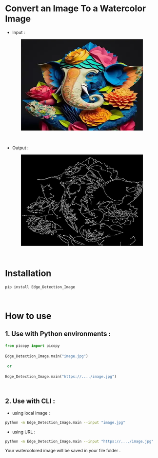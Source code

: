 # Convert an Image To a Watercolor Image 

+ Input :
<p align="center"><img src="https://github.com/Zahra-jafari-2024/Python-Deployment/blob/main/3.PythonPackage/Edge_Detection_Image/Edge_Detection_Image/Ganeshji.jpg" width="400" height="300" ></p> 

<br>

+ Output :
<p align="center"><img src="https://github.com/Zahra-jafari-2024/Python-Deployment/blob/main/3.PythonPackage/Edge_Detection_Image/Edge_Detection_Image/output.jpg" width="400" height="300" ></p>

<br/>

# Installation 

```bash
pip install Edge_Detection_Image
```

<br>

# How to use 

## 1. Use with Python environments : 

```python
from picopy import picopy 

Edge_Detection_Image.main("image.jpg")

 or 

Edge_Detection_Image.main("https://..../image.jpg")
```
<br>

## 2. Use with CLI :

+ using local image :

```bash
python -m Edge_Detection_Image.main --input "image.jpg"
```

+ using URL :

```bash
python -m Edge_Detection_Image.main --input "https://..../image.jpg"
```


Your watercolored image will be saved in your file folder .
